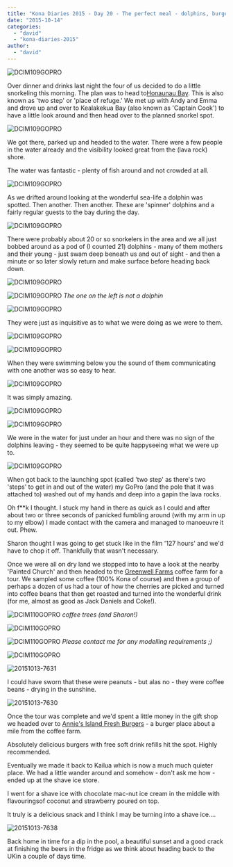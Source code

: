 ```yaml
---
title: "Kona Diaries 2015 - Day 20 - The perfect meal - dolphins, burgers and a shave ice"
date: "2015-10-14"
categories: 
  - "david"
  - "kona-diaries-2015"
author: 
  - "david"
---
```


![DCIM109GOPRO](/images/2015/20151013-0021204.jpg)

Over dinner and drinks last night the four of us decided to do a little snorkeling this morning. The plan was to head to[Honaunau Bay](http://www.hawaiisnorkelingguide.com/city_of_refuge_snorkeling.html). This is also known as 'two step' or 'place of refuge.' We met up with Andy and Emma and drove up and over to Kealakekua Bay (also known as 'Captain Cook') to have a little look around and then head over to the planned snorkel spot.

![DCIM109GOPRO](/images/2015/20151013-0031265.jpg)

We got there, parked up and headed to the water. There were a few people in the water already and the visibility looked great from the (lava rock) shore.

The water was fantastic - plenty of fish around and not crowded at all.

![DCIM109GOPRO](/images/2015/20151013-0091446.jpg)

As we drifted around looking at the wonderful sea-life a dolphin was spotted. Then another. Then another. These are 'spinner' dolphins and a fairly regular guests to the bay during the day.

![DCIM109GOPRO](/images/2015/20151013-0301811.jpg)

There were probably about 20 or so snorkelers in the area and we all just bobbed around as a pod of (I counted 21) dolphins - many of them mothers and their young - just swam deep beneath us and out of sight - and then a minute or so later slowly return and make surface before heading back down.

![DCIM109GOPRO](/images/2015/20151013-0331881.jpg)

![DCIM109GOPRO](/images/2015/20151013-0341899.jpg) 
*The one on the left is not a dolphin*

![DCIM109GOPRO](/images/2015/20151013-0301814.jpg)

They were just as inquisitive as to what we were doing as we were to them.

![DCIM109GOPRO](/images/2015/20151013-0351918.jpg)

![DCIM109GOPRO](/images/2015/20151013-0271740.jpg)

When they were swimming below you the sound of them communicating with one another was so easy to hear.

![DCIM109GOPRO](/images/2015/20151013-0231683.jpg)

It was simply amazing.

![DCIM109GOPRO](/images/2015/20151013-0442164.jpg)

![DCIM109GOPRO](/images/2015/20151013-0171614.jpg)

We were in the water for just under an hour and there was no sign of the dolphins leaving - they seemed to be quite happyseeing what we were up to.

![DCIM109GOPRO](/images/2015/20151013-0191649.jpg)

When got back to the launching spot (called 'two step' as there's two 'steps' to get in and out of the water) my GoPro (and the pole that it was attached to) washed out of my hands and deep into a gapin the lava rocks.

Oh f\*\*k I thought. I stuck my hand in there as quick as I could and after about two or three seconds of panicked fumbling around (with my arm in up to my elbow) I made contact with the camera and managed to manoeuvre it out. Phew.

Sharon thought I was going to get stuck like in the film '127 hours' and we'd have to chop it off. Thankfully that wasn't necessary.

Once we were all on dry land we stopped into to have a look at the nearby 'Painted Church' and then headed to the [Greenwell Farms](http://www.greenwellfarms.com/) coffee farm for a tour. We sampled some coffee (100% Kona of course) and then a group of perhaps a dozen of us had a tour of how the cherries are picked and turned into coffee beans that then get roasted and turned into the wonderful drink (for me, almost as good as Jack Daniels and Coke!).

![DCIM110GOPRO](/images/2015/20151013-0562301.jpg) 
*coffee trees (and Sharon!)*

![DCIM110GOPRO](/images/2015/20151013-0532259.jpg)

![DCIM110GOPRO](/images/2015/20151013-0522253.jpg) 
*Please contact me for any modelling requirements ;)*

![DCIM110GOPRO](/images/2015/20151013-0592350.jpg)

![20151013-7631](/images/2015/20151013-7631.jpg)

I could have sworn that these were peanuts - but alas no - they were coffee beans - drying in the sunshine.

![20151013-7630](/images/2015/20151013-7630.jpg)

Once the tour was complete and we'd spent a little money in the gift shop we headed over to [Annie's Island Fresh Burgers](http://www.anniesislandfreshburgers.com/) - a burger place about a mile from the coffee farm.

Absolutely delicious burgers with free soft drink refills hit the spot. Highly recommended.

Eventually we made it back to Kailua which is now a much much quieter place. We had a little wander around and somehow - don't ask me how - ended up at the shave ice store.

I went for a shave ice with chocolate mac-nut ice cream in the middle with flavouringsof coconut and strawberry poured on top.

It truly is a delicious snack and I think I may be turning into a shave ice....

![20151013-7638](/images/2015/20151013-7638-543x800.jpg)

Back home in time for a dip in the pool, a beautiful sunset and a good crack at finishing the beers in the fridge as we think about heading back to the UKin a couple of days time.
